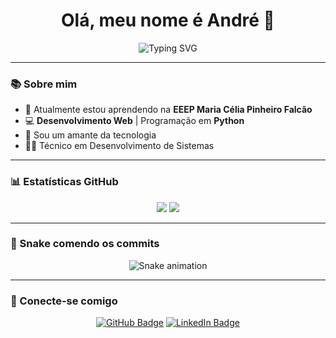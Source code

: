 <h1 align="center">Olá, meu nome é André 👋</h1>

<p align="center">
  <img src="https://readme-typing-svg.herokuapp.com?font=Fira+Code&duration=3000&pause=1000&center=true&vCenter=true&width=435&lines=Desenvolvedor+Frontend+apaixonado+por+tecnologia;Estudante+de+Desenvolvimento+de+Sistemas;Focado+em+Python+e+Web!+%F0%9F%9A%80" alt="Typing SVG" />
</p>

---

### 📚 Sobre mim

- 🌱 Atualmente estou aprendendo na **EEEP Maria Célia Pinheiro Falcão**
- 💻 **Desenvolvimento Web** | Programação em **Python**
- 💙 Sou um amante da tecnologia
- 👨‍💻 Técnico em Desenvolvimento de Sistemas

---

### 📊 Estatísticas GitHub

<p align="center">
  <img src="https://github-readme-stats.vercel.app/api?username=andrefrx14&theme=radical" />
<img src="https://github-readme-stats.vercel.app/api/top-langs/?username=andrefrx14&layout=compact&theme=radical" />
</p>


---

### 🐍 Snake comendo os commits

<p align="center">
  <img src="https://github.com/andrefx14/andrefx14/raw/output/github-contribution-grid-snake.svg" alt="Snake animation" />
</p>

---

### 🔗 Conecte-se comigo

<p align="center">
  <a href="https://github.com/andrefx14"><img src="https://img.shields.io/badge/GitHub-andrefx14-181717?style=for-the-badge&logo=github" alt="GitHub Badge"/></a>
  <a href="https://linkedin.com/in/seulink" target="_blank"><img src="https://img.shields.io/badge/LinkedIn-Perfil-blue?style=for-the-badge&logo=linkedin" alt="LinkedIn Badge"/></a>
</p>
